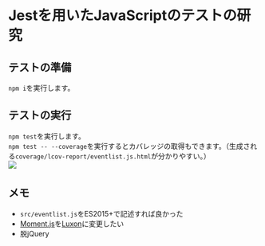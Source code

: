 # Jestを用いたJavaScriptのテストの研究

## テストの準備

`npm i`を実行します。

## テストの実行

`npm test`を実行します。  
`npm test -- --coverage`を実行するとカバレッジの取得もできます。（生成される`coverage/lcov-report/eventlist.js.html`が分かりやすい。）  
<img src="artwork/run_test_screen.png" srcset="artwork/run_test_screen.png 1x, artwork/run_test_screen_2x.png 2x">

## メモ

- `src/eventlist.js`をES2015+で記述すれば良かった
- [Moment.js](https://momentjs.com/)を[Luxon](https://moment.github.io/luxon/index.html)に変更したい
- 脱jQuery
